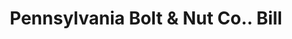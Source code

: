 ---
doi: 10.7916/D85Q676P
date_other: '1899'
date_other_textual: '1899'
form: printed ephemera
genre:
- Invoices
name:
- Pennsylvania Bolt & Nut Co.
object_in_context_url: https://biggert.cul.columbia.edu/items/view/ave_biggert_01379
subject_hierarchical_geographic:
- Lebanon, Pennsylvania, United States
subject_name:
- Pennsylvania Bolt & Nut Co.
title: Pennsylvania Bolt & Nut Co.. Bill
sort_title: Pennsylvania Bolt & Nut Co.. Bill
call_number: ave_biggert_01379
coordinates:
- 40.34166666666667,-76.42083333333333
pid: ave_biggert_01379
identifiers: ave_biggert_01379
thumbnail: https://derivativo-1.library.columbia.edu/iiif/2/ldpd:344654/full/!256,256/0/native.jpg
permalink: /biggert/ave_biggert_01379/
layout: iiif-image-page
---